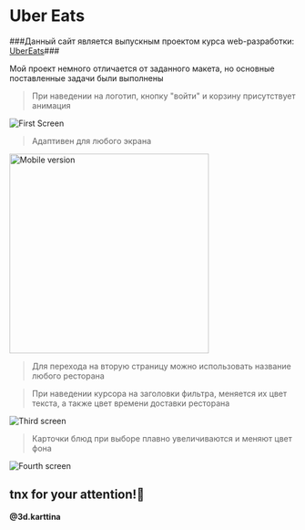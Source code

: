 # Uber Eats

###Данный сайт является выпускным проектом курса web-разработки: [UberEats](https://kartinub.netlify.app/ "Посмотрите на него!")###

Мой проект немного отличается от заданного макета, но основные поставленные задачи были выполнены
> При наведении на логотип, кнопку "войти" и корзину присутствует анимация

![First Screen](https://github.com/Kartiina/ScreenShots/blob/main/screenshots/first.png "first page")
> Адаптивен для любого экрана

<img src="https://github.com/Kartiina/ScreenShots/blob/main/screenshots/mobile.png" width="350" alt="Mobile version"/>

> Для перехода на вторую страницу можно использовать название любого ресторана

> При наведении курсора на заголовки фильтра, меняется их цвет текста, а также цвет времени доставки ресторана

![Third screen](https://github.com/Kartiina/ScreenShots/blob/main/screenshots/pushkin.png "Second page!")

> Карточки блюд при выборе плавно увеличиваются и меняют цвет фона

![Fourth screen](https://github.com/Kartiina/ScreenShots/blob/main/screenshots/pushkinactive.png "Some animation")

## tnx for your attention!👻

**@3d.karttina**
